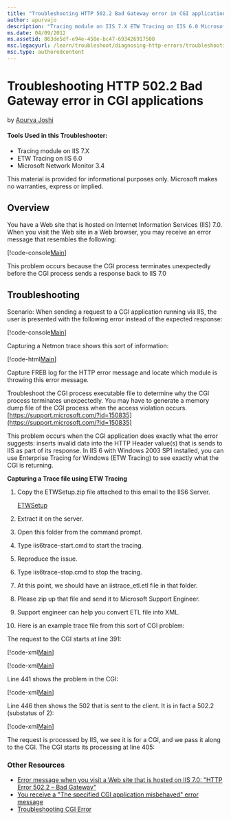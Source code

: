 ```yaml
---
title: "Troubleshooting HTTP 502.2 Bad Gateway error in CGI applications"
author: apurvajo
description: "Tracing module on IIS 7.X ETW Tracing on IIS 6.0 Microsoft Network Monitor 3.4 This material is provided for informational purposes only. Microsoft makes no..."
ms.date: 04/09/2012
ms.assetid: 863de5df-e94e-458e-bc47-693426917508
msc.legacyurl: /learn/troubleshoot/diagnosing-http-errors/troubleshooting-http-5022-bad-gateway-error-in-cgi-applications
msc.type: authoredcontent
---
```

Troubleshooting HTTP 502.2 Bad Gateway error in CGI applications
====================
by [Apurva Joshi](https://github.com/apurvajo)

#### Tools Used in this Troubleshooter:

- Tracing module on IIS 7.X
- ETW Tracing on IIS 6.0
- Microsoft Network Monitor 3.4

This material is provided for informational purposes only. Microsoft makes no warranties, express or implied.

## Overview

You have a Web site that is hosted on Internet Information Services (IIS) 7.0. When you visit the Web site in a Web browser, you may receive an error message that resembles the following:

[!code-console[Main](troubleshooting-http-5022-bad-gateway-error-in-cgi-applications/samples/sample1.cmd)]

This problem occurs because the CGI process terminates unexpectedly before the CGI process sends a response back to IIS 7.0

## Troubleshooting

Scenario: When sending a request to a CGI application running via IIS, the user is presented with the following error instead of the expected response:

[!code-console[Main](troubleshooting-http-5022-bad-gateway-error-in-cgi-applications/samples/sample2.cmd)]

Capturing a Netmon trace shows this sort of information:

[!code-html[Main](troubleshooting-http-5022-bad-gateway-error-in-cgi-applications/samples/sample3.html)]

Capture FREB log for the HTTP error message and locate which module is throwing this error message.

Troubleshoot the CGI process executable file to determine why the CGI process terminates unexpectedly. You may have to generate a memory dump file of the CGI process when the access violation occurs.[https://support.microsoft.com/?id=150835](https://support.microsoft.com/?id=150835)

This problem occurs when the CGI application does exactly what the error suggests: inserts invalid data into the HTTP Header value(s) that is sends to IIS as part of its response. In IIS 6 with Windows 2003 SP1 installed, you can use Enterprise Tracing for Windows (ETW Tracing) to see exactly what the CGI is returning.

**Capturing a Trace file using ETW Tracing**

1. Copy the ETWSetup.zip file attached to this email to the IIS6 Server. 

    [ETWSetup](troubleshooting-http-5022-bad-gateway-error-in-cgi-applications/_static/troubleshooting-http-5022-bad-gateway-error-in-cgi-applications-1116-etwsetup1.zip)
2. Extract it on the server.
3. Open this folder from the command prompt.
4. Type iis6trace-start.cmd to start the tracing.
5. Reproduce the issue.
6. Type iis6trace-stop.cmd to stop the tracing.
7. At this point, we should have an iistrace\_etl.etl file in that folder.
8. Please zip up that file and send it to Microsoft Support Engineer.
9. Support engineer can help you convert ETL file into XML.
10. Here is an example trace file from this sort of CGI problem:

The request to the CGI starts at line 391:

[!code-xml[Main](troubleshooting-http-5022-bad-gateway-error-in-cgi-applications/samples/sample4.xml)]

[!code-xml[Main](troubleshooting-http-5022-bad-gateway-error-in-cgi-applications/samples/sample5.xml)]

Line 441 shows the problem in the CGI:

[!code-xml[Main](troubleshooting-http-5022-bad-gateway-error-in-cgi-applications/samples/sample6.xml)]

Line 446 then shows the 502 that is sent to the client. It is in fact a 502.2 (substatus of 2):

[!code-xml[Main](troubleshooting-http-5022-bad-gateway-error-in-cgi-applications/samples/sample7.xml)]

The request is processed by IIS, we see it is for a CGI, and we pass it along to the CGI. The CGI starts its processing at line 405:

### Other Resources

- [Error message when you visit a Web site that is hosted on IIS 7.0: "HTTP Error 502.2 – Bad Gateway"](https://support.microsoft.com/kb/942057)
- [You receive a "The specified CGI application misbehaved" error message](https://support.microsoft.com/?id=145661)
- [Troubleshooting CGI Error](https://support.microsoft.com/?id=150835)
